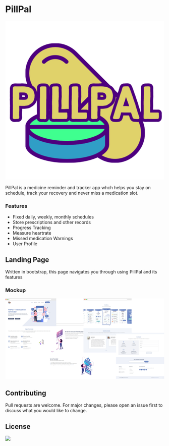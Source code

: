 # PillPal
![logo](assets/img/pillpal-icon.png)

PillPal is a medicine reminder and tracker app whch helps you stay on schedule, track your recovery and never miss a medication slot.

### Features
- Fixed daily, weekly, monthly schedules
- Store prescriptions and other records
- Progress Tracking
- Measure heartrate
- Missed medication Warnings
- User Profile

## Landing Page 

Written in bootstrap, this page navigates you through using PillPal and its features
### Mockup
![Mockup](assets/img/mockup.png)



## Contributing
Pull requests are welcome. For major changes, please open an issue first to discuss what you would like to change.

## License
![](https://media.tenor.com/images/4f3f6b3c97c9db41678cee99c1f2ea62/tenor.gif)
